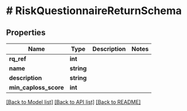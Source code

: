 # # RiskQuestionnaireReturnSchema

## Properties

Name | Type | Description | Notes
------------ | ------------- | ------------- | -------------
**rq_ref** | **int** |  |
**name** | **string** |  |
**description** | **string** |  |
**min_caploss_score** | **int** |  |

[[Back to Model list]](../../README.md#models) [[Back to API list]](../../README.md#endpoints) [[Back to README]](../../README.md)
